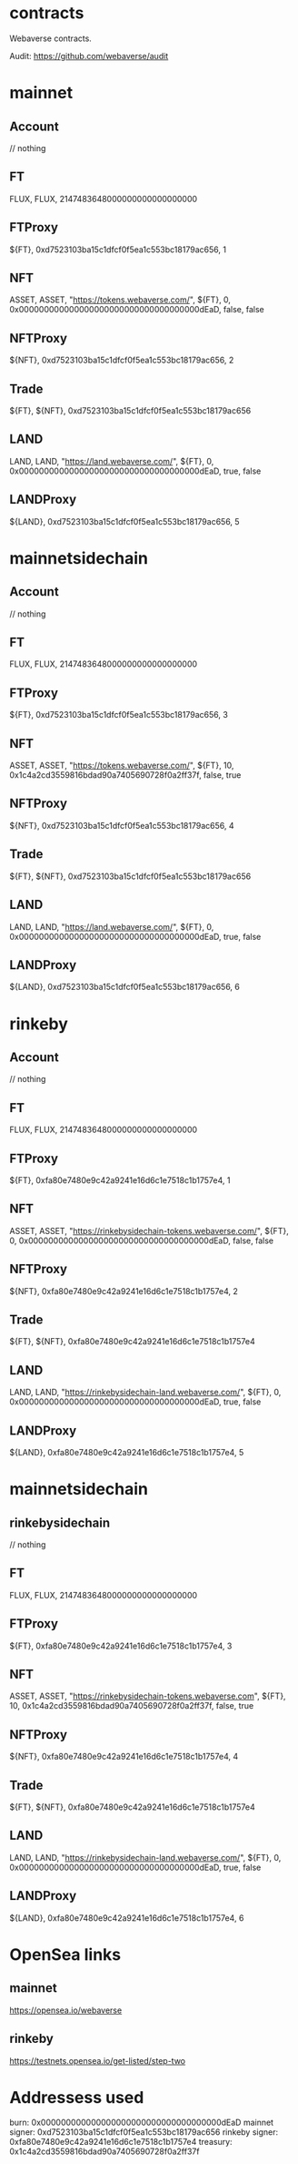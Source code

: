 # contracts

Webaverse contracts.

Audit: https://github.com/webaverse/audit

# mainnet

## Account
// nothing
## FT
FLUX, FLUX, 2147483648000000000000000000
## FTProxy
${FT}, 0xd7523103ba15c1dfcf0f5ea1c553bc18179ac656, 1
## NFT
ASSET, ASSET, "https://tokens.webaverse.com/", ${FT}, 0, 0x000000000000000000000000000000000000dEaD, false, false
## NFTProxy
${NFT}, 0xd7523103ba15c1dfcf0f5ea1c553bc18179ac656, 2
## Trade
${FT}, ${NFT}, 0xd7523103ba15c1dfcf0f5ea1c553bc18179ac656
## LAND
LAND, LAND, "https://land.webaverse.com/", ${FT}, 0, 0x000000000000000000000000000000000000dEaD, true, false
## LANDProxy
${LAND}, 0xd7523103ba15c1dfcf0f5ea1c553bc18179ac656, 5

# mainnetsidechain

## Account
// nothing
## FT
FLUX, FLUX, 2147483648000000000000000000
## FTProxy
${FT}, 0xd7523103ba15c1dfcf0f5ea1c553bc18179ac656, 3
## NFT
ASSET, ASSET, "https://tokens.webaverse.com/", ${FT}, 10, 0x1c4a2cd3559816bdad90a7405690728f0a2ff37f, false, true
## NFTProxy
${NFT}, 0xd7523103ba15c1dfcf0f5ea1c553bc18179ac656, 4
## Trade
${FT}, ${NFT}, 0xd7523103ba15c1dfcf0f5ea1c553bc18179ac656
## LAND
LAND, LAND, "https://land.webaverse.com/", ${FT}, 0, 0x000000000000000000000000000000000000dEaD, true, false
## LANDProxy
${LAND}, 0xd7523103ba15c1dfcf0f5ea1c553bc18179ac656, 6

# rinkeby

## Account
// nothing
## FT
FLUX, FLUX, 2147483648000000000000000000
## FTProxy
${FT}, 0xfa80e7480e9c42a9241e16d6c1e7518c1b1757e4, 1
## NFT
ASSET, ASSET, "https://rinkebysidechain-tokens.webaverse.com/", ${FT}, 0, 0x000000000000000000000000000000000000dEaD, false, false
## NFTProxy
${NFT}, 0xfa80e7480e9c42a9241e16d6c1e7518c1b1757e4, 2
## Trade
${FT}, ${NFT}, 0xfa80e7480e9c42a9241e16d6c1e7518c1b1757e4
## LAND
LAND, LAND, "https://rinkebysidechain-land.webaverse.com/", ${FT}, 0, 0x000000000000000000000000000000000000dEaD, true, false
## LANDProxy
${LAND}, 0xfa80e7480e9c42a9241e16d6c1e7518c1b1757e4, 5

# mainnetsidechain

## rinkebysidechain
// nothing
## FT
FLUX, FLUX, 2147483648000000000000000000
## FTProxy
${FT}, 0xfa80e7480e9c42a9241e16d6c1e7518c1b1757e4, 3
## NFT
ASSET, ASSET, "https://rinkebysidechain-tokens.webaverse.com", ${FT}, 10, 0x1c4a2cd3559816bdad90a7405690728f0a2ff37f, false, true
## NFTProxy
${NFT}, 0xfa80e7480e9c42a9241e16d6c1e7518c1b1757e4, 4
## Trade
${FT}, ${NFT}, 0xfa80e7480e9c42a9241e16d6c1e7518c1b1757e4
## LAND
LAND, LAND, "https://rinkebysidechain-land.webaverse.com/", ${FT}, 0, 0x000000000000000000000000000000000000dEaD, true, false
## LANDProxy
${LAND}, 0xfa80e7480e9c42a9241e16d6c1e7518c1b1757e4, 6

# OpenSea links

## mainnet
https://opensea.io/webaverse

## rinkeby
https://testnets.opensea.io/get-listed/step-two

# Addressess used

burn: 0x000000000000000000000000000000000000dEaD
mainnet signer: 0xd7523103ba15c1dfcf0f5ea1c553bc18179ac656
rinkeby signer: 0xfa80e7480e9c42a9241e16d6c1e7518c1b1757e4
treasury: 0x1c4a2cd3559816bdad90a7405690728f0a2ff37f
